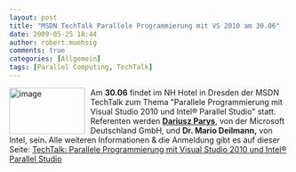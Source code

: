 ```yaml
---
layout: post
title: "MSDN TechTalk Parallele Programmierung mit VS 2010 am 30.06"
date: 2009-05-25 18:44
author: robert.muehsig
comments: true
categories: [Allgemein]
tags: [Parallel Computing, TechTalk]
---
```

<p><a href="{{BASE_PATH}}/assets/wp-images/image748.png"><img style="border-top-width: 0px; border-left-width: 0px; border-bottom-width: 0px; margin: 0px 10px 0px 0px; border-right-width: 0px" height="83" alt="image" src="{{BASE_PATH}}/assets/wp-images/image-thumb726.png" width="136" align="left" border="0" /></a>Am <strong>30.06</strong> findet im NH Hotel in Dresden der MSDN TechTalk zum Thema &quot;Parallele Programmierung mit Visual Studio 2010 und Intel&#174; Parallel Studio&quot; statt. Referenten werden <strong><a href="http://blogs.msdn.com/dparys/archive/2009/05/25/parallele-programmierung-techtalk-im-juni.aspx">Dariusz Parys</a></strong>, von der Microsoft Deutschland GmbH, und <strong>Dr. Mario Deilmann,</strong> von Intel, sein<strong>. </strong>Alle weiteren Informationen &amp; die Anmeldung gibt es auf dieser Seite: <a href="http://msevents.microsoft.com/CUI/EventDetail.aspx?EventID=1032413509&amp;Culture=de-DE">TechTalk: Parallele Programmierung mit Visual Studio 2010 und Intel&#174; Parallel Studio</a></p>
